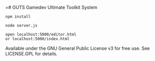 =# GUTS
Gamedev Ultimate Toolkit System

    npm install

    node server.js

    open localhost:5000/editor.html
    or localhost:5000/index.html

Available under the GNU General Public License v3 for free use. See LICENSE.GPL for details.

